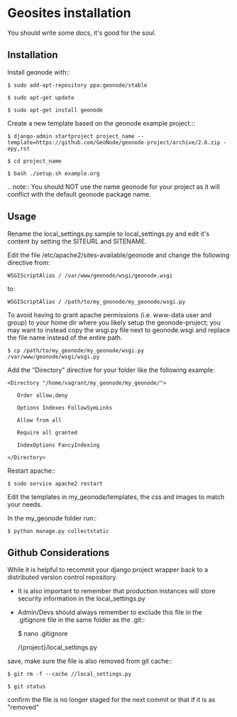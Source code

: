 Geosites installation
========================

You should write some docs, it's good for the soul.

Installation
------------

Install geonode with::

    $ sudo add-apt-repository ppa:geonode/stable

    $ sudo apt-get update

    $ sudo apt-get install geonode

Create a new template based on the geonode example project.::
    
    $ django-admin startproject project_name --template=https://github.com/GeoNode/geonode-project/archive/2.6.zip -epy,rst 
    
    $ cd project_name

    $ bash ./setup.sh example.org

.. note:: You should NOT use the name geonode for your project as it will conflict with the default geonode package name.

Usage
-----

Rename the local_settings.py.sample to local_settings.py and edit it's content by setting the SITEURL and SITENAME.

Edit the file /etc/apache2/sites-available/geonode and change the following directive from:

    WSGIScriptAlias / /var/www/geonode/wsgi/geonode.wsgi

to:

    WSGIScriptAlias / /path/to/my_geonode/my_geonode/wsgi.py
    
To avoid having to grant apache permissions (i.e. www-data user and group) to your home dir where you likely setup the geonode-project; you may want to instead copy the wsgi.py file next to geonode.wsgi and replace the file name instead of the entire path.

    $ cp /path/to/my_geonode/my_geonode/wsgi.py /var/www/geonode/wsgi/wsgi.py

Add the "Directory" directive for your folder like the following example:

    <Directory "/home/vagrant/my_geonode/my_geonode/">

       Order allow,deny

       Options Indexes FollowSymLinks

       Allow from all

       Require all granted

       IndexOptions FancyIndexing
       
    </Directory>

Restart apache::

    $ sudo service apache2 restart

Edit the templates in my_geonode/templates, the css and images to match your needs.

In the my_geonode folder run::

    $ python manage.py collectstatic

Github Considerations
------------------------

While it is helpful to recommit your django project wrapper back to a distributed version control repository. 
* It is also important to remember that production instances will store security information in the local_settings.py
* Admin/Devs should always remember to exclude this file in the .gitignore file in the same folder as the .git::

    $ nano .gitignore
    
    /{project}/local_settings.py

save, make sure the file is also removed from git cache::
    
    $ git rm -f --cache //local_settings.py
    
    $ git status
    
confirm the file is no longer staged for the next commit or that if it is as "removed"
